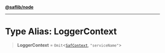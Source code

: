 [**@saflib/node**](../index.md)

***

# Type Alias: LoggerContext

> **LoggerContext** = `Omit`\<[`SafContext`](../interfaces/SafContext.md), `"serviceName"`\>

